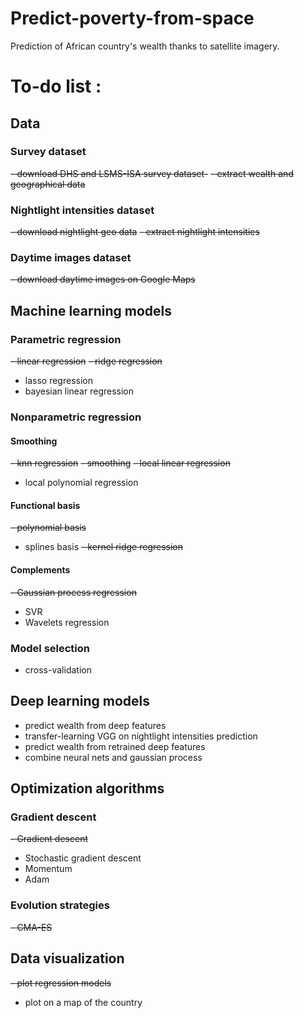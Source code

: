 # Predict-poverty-from-space
Prediction of African country's wealth thanks to satellite imagery.


# To-do list :

## Data
### Survey dataset
~~- download DHS and LSMS-ISA survey dataset-~~
~~- extract wealth and geographical data~~
### Nightlight intensities dataset
~~- download nightlight geo data~~
~~- extract nightlight intensities~~
### Daytime images dataset
~~- download daytime images on Google Maps~~

## Machine learning models
### Parametric regression
~~- linear regression~~
~~- ridge regression~~
- lasso regression
- bayesian linear regression
### Nonparametric regression
#### Smoothing
~~- knn regression~~
~~- smoothing~~
~~- local linear regression~~
- local polynomial regression
#### Functional basis
~~- polynomial basis~~
- splines basis
~~- kernel ridge regression~~
#### Complements
~~- Gaussian process regression~~
- SVR
- Wavelets regression
### Model selection
- cross-validation

## Deep learning models
- predict wealth from deep features
- transfer-learning VGG on nightlight intensities prediction
- predict wealth from retrained deep features
- combine neural nets and gaussian process

## Optimization algorithms
### Gradient descent
~~- Gradient descent~~
- Stochastic gradient descent
- Momentum
- Adam
### Evolution strategies
~~- CMA-ES~~

## Data visualization
~~- plot regression models~~
- plot on a map of the country
